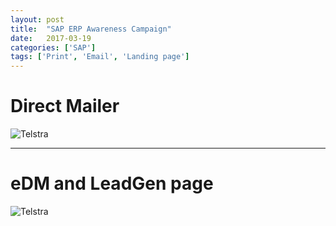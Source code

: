 ```yaml
---
layout: post
title:  "SAP ERP Awareness Campaign"
date:   2017-03-19
categories: ['SAP']
tags: ['Print', 'Email', 'Landing page']
---
```


# Direct Mailer
![Telstra](https://raw.githubusercontent.com/gbjack/gbjack.github.io/master/assets/images/sap1.png)


---


# eDM and LeadGen page  
![Telstra](https://raw.githubusercontent.com/gbjack/gbjack.github.io/master/assets/images/sap2.png)

